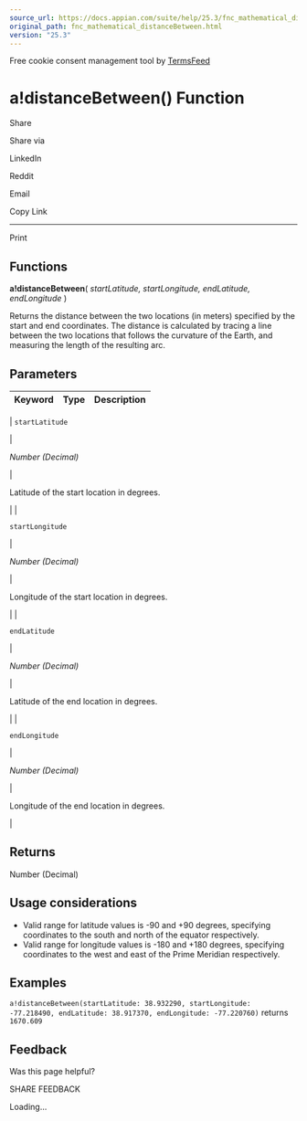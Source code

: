 ```yaml
---
source_url: https://docs.appian.com/suite/help/25.3/fnc_mathematical_distanceBetween.html
original_path: fnc_mathematical_distanceBetween.html
version: "25.3"
---
```


Free cookie consent management tool by [TermsFeed](https://www.termsfeed.com/)

# a!distanceBetween() Function

Share

Share via

LinkedIn

Reddit

Email

Copy Link

* * *

Print

## Functions

**a!distanceBetween**( _startLatitude, startLongitude, endLatitude, endLongitude_ )

Returns the distance between the two locations (in meters) specified by the start and end coordinates. The distance is calculated by tracing a line between the two locations that follows the curvature of the Earth, and measuring the length of the resulting arc.

## Parameters

| Keyword | Type | Description |
| --- | --- | --- |
|
`startLatitude`

 |

_Number (Decimal)_

 |

Latitude of the start location in degrees.

 |
|

`startLongitude`

 |

_Number (Decimal)_

 |

Longitude of the start location in degrees.

 |
|

`endLatitude`

 |

_Number (Decimal)_

 |

Latitude of the end location in degrees.

 |
|

`endLongitude`

 |

_Number (Decimal)_

 |

Longitude of the end location in degrees.

 |

## Returns

Number (Decimal)

## Usage considerations

-   Valid range for latitude values is -90 and +90 degrees, specifying coordinates to the south and north of the equator respectively.
-   Valid range for longitude values is -180 and +180 degrees, specifying coordinates to the west and east of the Prime Meridian respectively.

## Examples

`a!distanceBetween(startLatitude: 38.932290, startLongitude: -77.218490, endLatitude: 38.917370, endLongitude: -77.220760)` returns `1670.609`

## Feedback

Was this page helpful?

SHARE FEEDBACK

Loading...